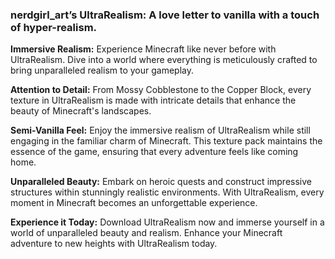 ### nerdgirl_art’s UltraRealism: A love letter to vanilla with a touch of hyper-realism.

**Immersive Realism:** Experience Minecraft like never before with UltraRealism. Dive into a world where everything is meticulously crafted to bring unparalleled realism to your gameplay.

**Attention to Detail:** From Mossy Cobblestone to the Copper Block, every texture in UltraRealism is made with intricate details that enhance the beauty of Minecraft's landscapes.

**Semi-Vanilla Feel:** Enjoy the immersive realism of UltraRealism while still engaging in the familiar charm of Minecraft. This texture pack maintains the essence of the game, ensuring that every adventure feels like coming home.

**Unparalleled Beauty:** Embark on heroic quests and construct impressive structures within stunningly realistic environments. With UltraRealism, every moment in Minecraft becomes an unforgettable experience.

**Experience it Today:** Download UltraRealism now and immerse yourself in a world of unparalleled beauty and realism. Enhance your Minecraft adventure to new heights with UltraRealism today.
